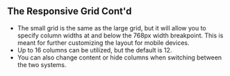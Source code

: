 ## The Responsive Grid Cont'd

* The small grid is the same as the large grid, but it will allow you to specify column widths at and below the 768px width breakpoint. This is meant for further customizing the layout for mobile devices.
* Up to 16 columns can be utilized, but the default is 12.
* You can also change content or hide columns when switching between the two systems.
